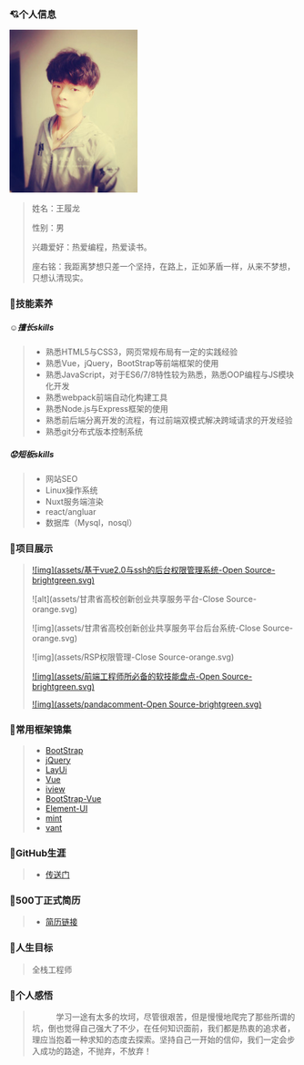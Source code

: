 ### 💘个人信息

> 

![alt](assets/photo.jpg)

> 姓名：王履龙
>
> 性别：男
>
> 兴趣爱好：热爱编程，热爱读书。
>
> 座右铭：我距离梦想只差一个坚持，在路上，正如茅盾一样，从来不梦想，只想认清现实。

### 💪技能素养

##### ☺擅长skills

> - 熟悉HTML5与CSS3，网页常规布局有一定的实践经验
> - 熟悉Vue，jQuery，BootStrap等前端框架的使用
> - 熟悉JavaScript，对于ES6/7/8特性较为熟悉，熟悉OOP编程与JS模块化开发
> - 熟悉webpack前端自动化构建工具
> - 熟悉Node.js与Express框架的使用
> - 熟悉前后端分离开发的流程，有过前端双模式解决跨域请求的开发经验
> - 熟悉git分布式版本控制系统

##### 😟短板skills

> - 网站SEO
> - Linux操作系统
> - Nuxt服务端渲染
> - react/angluar
> - 数据库（Mysql，nosql）

### 🔰项目展示

> [![img](assets/基于vue2.0与ssh的后台权限管理系统-Open Source-brightgreen.svg)](https://github.com/bigbigDreamer/beverage)
>
> ![alt](assets/甘肃省高校创新创业共享服务平台-Close Source-orange.svg)
>
> ![img](assets/甘肃省高校创新创业共享服务平台后台系统-Close Source-orange.svg)
>
> ![img](assets/RSP权限管理-Close Source-orange.svg)
>
> [![img](assets/前端工程师所必备的软技能盘点-Open Source-brightgreen.svg)](https://github.com/bigbigDreamer/CommonProjectConfigurationFiles)
>
> [![img](assets/pandacomment-Open Source-brightgreen.svg)](https://github.com/bigbigDreamer/PandaComment)

### 📕常用框架锦集

> - [BootStrap](https://v3.bootcss.com/)
> - [jQuery](http://jquery.com/)
> - [LayUi](https://www.layui.com/)
> - [Vue](https://cn.vuejs.org/)
> - [iview](https://www.iviewui.com/docs/guide/install)
> - [BootStrap-Vue](https://bootstrap-vue.js.org/)
> - [Element-UI](http://element-cn.eleme.io/#/zh-CN/component/installation)
> - [mint](https://mint-ui.github.io/docs/#/)
> - [vant](https://youzan.github.io/vant/#/zh-CN/intro)

### 📃GitHub生涯

> - [传送门](http://resume.github.io/?bigbigDreamer)

### 📃500丁正式简历

> - [简历链接](http://www.500d.me/cvresume/3505648389/)

### 🔨人生目标

> 全栈工程师

### 📝个人感悟

>    学习一途有太多的坎坷，尽管很艰苦，但是慢慢地爬完了那些所谓的坑，倒也觉得自己强大了不少，在任何知识面前，我们都是热衷的追求者，理应当抱着一种求知的态度去探索。坚持自己一开始的信仰，我们一定会步入成功的路途，不抛弃，不放弃！